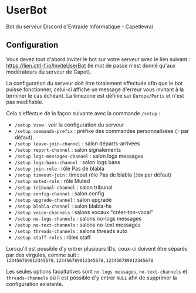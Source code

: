 # UserBot

Bot du serveur Discord d'Entraide Informatique - Capetlevrai

## Configuration

Vous devez tout d'abord inviter le bot sur votre serveur avec le lien suivant : https://lien.ctrl-f.io/InviteUserBot (le mot de passe n'est donné qu'aux modérateurs du serveur de Capet).

La configuration du serveur doit être totalement effectuée afin que le bot puisse fonctionner, celui-ci affiche un message d'erreur vous invitant à la terminer le cas échéant. La timezone est définie sur `Europe/Paris` et n'est pas modifiable.

Cela s'effectue de la façon suivante avec la commande `/setup` :
* `/setup view` : voir la configuration du serveur
* `/setup commands-prefix` : préfixe des commandes personnalisées (`!` par défaut)
* `/setup leave-join-channel` : salon départs-arrivées
* `/setup report-channel` : salon signalements
* `/setup logs-messages-channel` : salon logs messages
* `/setup logs-bans-channel` : salon logs bans
* `/setup join-role` : rôle Pas de blabla
* `/setup timeout-join` : timeout rôle Pas de blabla (`30m` par défaut)
* `/setup muted-role` : rôle Muted
* `/setup tribunal-channel` : salon tribunal
* `/setup config-channel` : salon config
* `/setup upgrade-channel` : salon upgrade
* `/setup blabla-channel` : salon blabla-hs
* `/setup voice-channels` : salons vocaux "créer-ton-vocal"
* `/setup no-logs-channels` : salons no-logs messages
* `/setup no-text-channels` : salons no-text messages
* `/setup threads-channels` : salons threads auto
* `/setup staff-roles` : rôles staff

Lorsqu'il est possible d'y entrer plusieurs IDs, ceux-ci doivent être séparés par des virgules, comme suit : `123456789012345678,123456789012345678,123456789012345678`

Les seules options facultatives sont `no-logs messages`, `no-text-channels` et `threads-channels` où il est possible d'y entrer `NULL` afin de supprimer la configuration existante.
